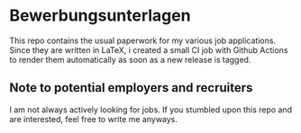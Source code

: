 # Bewerbungsunterlagen

This repo contains the usual paperwork for my various job applications. Since they are written in LaTeX, i created a small CI job with Github Actions to render them automatically as soon as a new release is tagged. 

## Note to potential employers and recruiters
I am not always actively looking for jobs. If you stumbled upon this repo and are interested, feel free to write me anyways. 